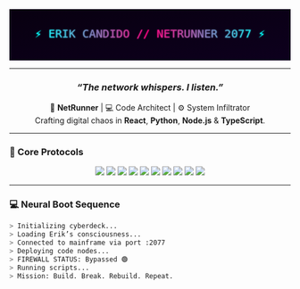 <!-- CYBERPUNK / NETRUNNER README by Erik Candido -->
<!-- Paste directly into README.md -->

<div align="center">
  <!-- Animated Neon Banner -->
  <svg xmlns="http://www.w3.org/2000/svg" viewBox="0 0 1200 220" width="100%" height="140" preserveAspectRatio="xMidYMid meet">
    <defs>
      <linearGradient id="bg" x1="0" y1="0" x2="1" y2="1">
        <stop offset="0%" stop-color="#080010"/>
        <stop offset="100%" stop-color="#0d001d"/>
      </linearGradient>
      <linearGradient id="neon" x1="0" x2="1">
        <stop offset="0%" stop-color="#00FFF7"/>
        <stop offset="50%" stop-color="#FF007F"/>
        <stop offset="100%" stop-color="#00FFF7"/>
      </linearGradient>
      <filter id="glow" x="-50%" y="-50%" width="200%" height="200%">
        <feGaussianBlur stdDeviation="3" result="coloredBlur"/>
        <feMerge>
          <feMergeNode in="coloredBlur"/>
          <feMergeNode in="SourceGraphic"/>
        </feMerge>
      </filter>
    </defs>
    <rect width="1200" height="220" fill="url(#bg)" />
    <text x="50%" y="55%" text-anchor="middle" fill="url(#neon)" font-family="Share Tech Mono, monospace" font-size="48px" filter="url(#glow)">
      ⚡ ERIK CANDIDO // NETRUNNER 2077 ⚡
    </text>
    <rect x="-400" y="0" width="400" height="220" fill="rgba(255,255,255,0.03)">
      <animate attributeName="x" values="-400;1200" dur="6s" repeatCount="indefinite"/>
    </rect>
  </svg>
</div>

---

<h3 align="center"><i>“The network whispers. I listen.”</i></h3>
<p align="center">
  🧠 <b>NetRunner</b> | 💻 Code Architect | ⚙️ System Infiltrator <br>
  Crafting digital chaos in <b>React</b>, <b>Python</b>, <b>Node.js</b> & <b>TypeScript</b>.
</p>

---

### 🧩 Core Protocols

<p align="center">
  <img src="https://img.shields.io/badge/React-00D8FF?style=for-the-badge&logo=react&logoColor=black"/>
  <img src="https://img.shields.io/badge/Python-FFD43B?style=for-the-badge&logo=python&logoColor=black"/>
  <img src="https://img.shields.io/badge/Node.js-39FF14?style=for-the-badge&logo=node.js&logoColor=black"/>
  <img src="https://img.shields.io/badge/Tailwind-00CFFF?style=for-the-badge&logo=tailwindcss&logoColor=black"/>
  <img src="https://img.shields.io/badge/TypeScript-2F74C0?style=for-the-badge&logo=typescript&logoColor=white"/>
  <img src="https://img.shields.io/badge/JavaScript-F7DF1E?style=for-the-badge&logo=javascript&logoColor=black"/>
  <img src="https://img.shields.io/badge/C++-00599C?style=for-the-badge&logo=cplusplus&logoColor=white"/>
  <img src="https://img.shields.io/badge/Kotlin-7F52FF?style=for-the-badge&logo=kotlin&logoColor=white"/>
  <img src="https://img.shields.io/badge/HTML5-FF4500?style=for-the-badge&logo=html5&logoColor=white"/>
  <img src="https://img.shields.io/badge/CSS3-1E90FF?style=for-the-badge&logo=css3&logoColor=white"/>
</p>

---

### 💻 Neural Boot Sequence
```bash
> Initializing cyberdeck...
> Loading Erik’s consciousness...
> Connected to mainframe via port :2077
> Deploying code nodes...
> FIREWALL STATUS: Bypassed 🟢
> Running scripts...
> Mission: Build. Break. Rebuild. Repeat.
